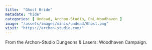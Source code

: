 ```yaml
---
title:  "Ghost Bride"
metadate: "hide"
categories: [ Undead, Archon-Studio, DnL-Woodhaven ]
image: "/assets/images/minis/undead/Ghost.png"
visit: "https://archon-studio.com/"
---
```

From the Archon-Studio Dungeons & Lasers: Woodhaven Campaign.